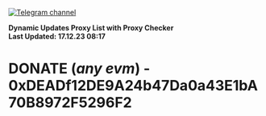 [![Telegram channel](https://img.shields.io/endpoint?url=https://runkit.io/damiankrawczyk/telegram-badge/branches/master?url=https://t.me/n4z4v0d)](https://t.me/n4z4v0d) 

**Dynamic Updates Proxy List with Proxy Checker**  
**Last Updated: 17.12.23 08:17**

# DONATE (_any evm_) - 0xDEADf12DE9A24b47Da0a43E1bA70B8972F5296F2
